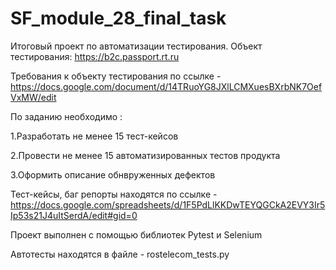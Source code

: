 # SF_module_28_final_task

Итоговый проект по автоматизации тестирования.
Объект тестирования: https://b2c.passport.rt.ru

Требования к объекту тестирования по ссылке - https://docs.google.com/document/d/14TRuoYG8JXlLCMXuesBXrbNK7OefVxMW/edit

По заданию необходимо :

1.Разработать не менее 15 тест-кейсов

2.Провести не менее 15 автоматизированных тестов продукта 

3.Оформить описание обнвруженных дефектов

Тест-кейсы, баг репорты находятся по ссылке - https://docs.google.com/spreadsheets/d/1F5PdLlKKDwTEYQGCkA2EVY3Ir5Ip53s21J4uItSerdA/edit#gid=0

Проект выполнен с помощью библиотек Pytest и Selenium

Автотесты находятся в файле - rostelecom_tests.py



